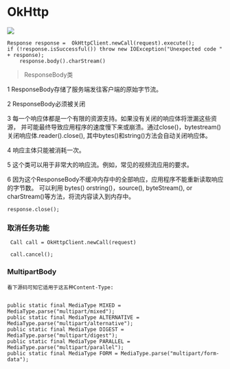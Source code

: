 # OkHttp

![](http://upload-images.jianshu.io/upload_images/1674999-9b8a9e0353734231.png?imageMogr2/auto-orient/strip%7CimageView2/2/w/1240)




```
Response response =  OkHttpClient.newCall(request).execute();
if (!response.isSuccessful()) throw new IOException("Unexpected code " + response);
    response.body().charStream() 
```

> ResponseBody类

1 ResponseBody存储了服务端发往客户端的原始字节流。

2 ResponseBody必须被关闭

3 每一个响应体都是一个有限的资源支持。如果没有关闭的响应体将泄漏这些资源，
  并可能最终导致应用程序的速度慢下来或崩溃。通过close()，bytestream()关闭响应体.reader().close(),
  其中bytes()和string()方法会自动关闭响应体。
  
4 响应主体只能被消耗一次。

5 这个类可以用于非常大的响应流。例如，常见的视频流应用的要求。

6 因为这个ResponseBody不缓冲内存中的全部响应，应用程序不能重新读取响应的字节数。
  可以利用 bytes() orstring()，source(), byteStream(), or charStream()等方法，将流内容读入到内存中。

```
response.close();
```

### 取消任务功能

```
 Call call = OkHttpClient.newCall(request)

 call.cancel();
```



### MultipartBody

    看下源码可知它适用于这五种Content-Type:

```

public static final MediaType MIXED = MediaType.parse("multipart/mixed");
public static final MediaType ALTERNATIVE = MediaType.parse("multipart/alternative");
public static final MediaType DIGEST = MediaType.parse("multipart/digest");
public static final MediaType PARALLEL = MediaType.parse("multipart/parallel");
public static final MediaType FORM = MediaType.parse("multipart/form-data");
```




